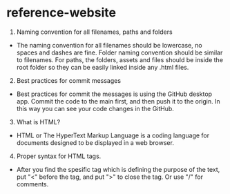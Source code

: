 # reference-website
1. Naming convention for all filenames, paths and folders 
- The naming convention for all filenames should be lowercase, no spaces and dashes are fine. Folder naming convention should be similar to filenames. For paths, the folders, assets and files should be inside the root folder so they can be easily linked inside any .html files.
2. Best practices for commit messages 
- Best practices for commit the messages is using the GitHub desktop app. Commit the code to the main first, and then push it to the origin. In this way you can see your code changes in the GitHub. 
3. What is HTML? 
- HTML or The HyperText Markup Language is a coding language for documents designed to be displayed in a web browser.
4. Proper syntax for HTML tags.
- After you find the spesific tag which is defining the purpose of the text, put "<" before the tag, and put ">" to close the tag. Or use "/" for comments. 
